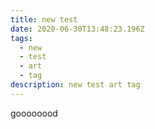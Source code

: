 ```yaml
---
title: new test
date: 2020-06-30T13:48:23.196Z
tags:
  - new
  - test
  - art
  - tag
description: new test art tag
---
```

goooooood